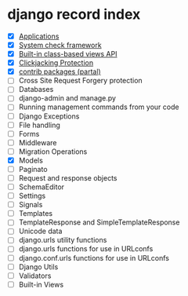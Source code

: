 # django record index

- [x] [Applications](./django_applications.md)
- [x] [System check framework](./system_check_framework.md)
- [x] [Built-in class-based views API](./build-in_class-based_views_API.md)
- [x] [Clickjacking Protection](./clickjacking_protection.md)
- [x] [contrib packages (partal)](./contribs/readme.md)
- [ ] Cross Site Request Forgery protection
- [ ] Databases
- [ ] django-admin and manage.py
- [ ] Running management commands from your code
- [ ] Django Exceptions
- [ ] File handling
- [ ] Forms
- [ ] Middleware
- [ ] Migration Operations
- [X] Models
- [ ] Paginato
- [ ] Request and response objects
- [ ] SchemaEditor
- [ ] Settings
- [ ] Signals
- [ ] Templates
- [ ] TemplateResponse and SimpleTemplateResponse
- [ ] Unicode data
- [ ] django.urls utility functions
- [ ] django.urls functions for use in URLconfs
- [ ] django.conf.urls functions for use in URLconfs
- [ ] Django Utils
- [ ] Validators
- [ ] Built-in Views
